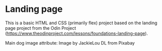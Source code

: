 # Landing page
This is a basic HTML and CSS (primarily flex) project based on the landing page project from the Odin Project (https://www.theodinproject.com/lessons/foundations-landing-page). 





Main dog image attribute: Image by JackieLou DL from Pixabay